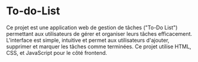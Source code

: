 # To-do-List
Ce projet est une application web de gestion de tâches ("To-Do List") permettant aux utilisateurs de gérer et organiser leurs tâches efficacement. L'interface est simple, intuitive et permet aux utilisateurs d'ajouter, supprimer et marquer les tâches comme terminées. Ce projet utilise HTML, CSS, et JavaScript pour le côté frontend.
